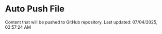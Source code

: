# Auto Push File

Content that will be pushed to GitHub repository.
Last updated: 07/04/2025, 03:57:24 AM